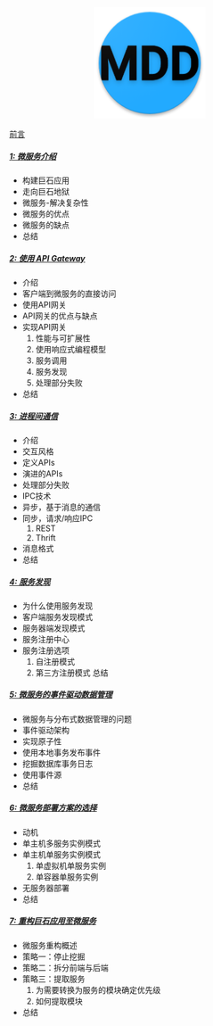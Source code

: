 <p align="center">
   <img width="200" src="mdd.png">
</p>

[前言](foreword.md)

##### [1: 微服务介绍](chapter1.md)
- 构建巨石应用
- 走向巨石地狱
- 微服务-解决复杂性
- 微服务的优点
- 微服务的缺点
- 总结
##### [2: 使用 API Gateway](chapter2.md)
- 介绍
- 客户端到微服务的直接访问
- 使用API网关
- API网关的优点与缺点
- 实现API网关
   1. 性能与可扩展性
   2. 使用响应式编程模型
   3. 服务调用
   4. 服务发现
   5. 处理部分失败
- 总结   
##### [3: 进程间通信](chapter3.md)
- 介绍
- 交互风格
- 定义APIs
- 演进的APIs
- 处理部分失败
- IPC技术
- 异步，基于消息的通信
- 同步，请求/响应IPC
  1. REST
  2. Thrift
- 消息格式
- 总结
##### [4: 服务发现](chapter4.md)
- 为什么使用服务发现
- 客户端服务发现模式
- 服务器端发现模式
- 服务注册中心
- 服务注册选项
  1. 自注册模式
  2. 第三方注册模式
总结
##### [5: 微服务的事件驱动数据管理](chapter5.md)
- 微服务与分布式数据管理的问题
- 事件驱动架构
- 实现原子性
- 使用本地事务发布事件
- 挖掘数据库事务日志
- 使用事件源
- 总结
##### [6: 微服务部署方案的选择](chapter6.md)
- 动机
- 单主机多服务实例模式
- 单主机单服务实例模式
  1. 单虚拟机单服务实例
  2. 单容器单服务实例
- 无服务器部署
- 总结
##### [7: 重构巨石应用至微服务](chapter7.md)
- 微服务重构概述
- 策略一：停止挖掘
- 策略二：拆分前端与后端
- 策略三：提取服务
  1. 为需要转换为服务的模块确定优先级
  2. 如何提取模块
- 总结